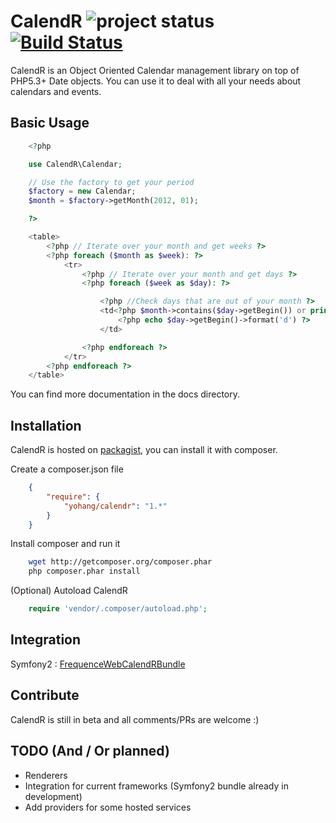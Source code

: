 # CalendR ![project status](http://stillmaintained.com/frequence-web/CalendR.png) [![Build Status](https://secure.travis-ci.org/yohang/CalendR.png?branch=master)](http://travis-ci.org/yohang/CalendR) #

CalendR is an Object Oriented Calendar management library on top of PHP5.3+ Date objects.
You can use it to deal with all your needs about calendars and events.

Basic Usage
-----------

```php
    <?php

    use CalendR\Calendar;

    // Use the factory to get your period
    $factory = new Calendar;
    $month = $factory->getMonth(2012, 01);

    ?>

    <table>
        <?php // Iterate over your month and get weeks ?>
        <?php foreach ($month as $week): ?>
            <tr>
                <?php // Iterate over your month and get days ?>
                <?php foreach ($week as $day): ?>

                    <?php //Check days that are out of your month ?>
                    <td<?php $month->contains($day->getBegin()) or print ' style="color: grey;"' ?>>
                        <?php echo $day->getBegin()->format('d') ?>
                    </td>

                <?php endforeach ?>
            </tr>
        <?php endforeach ?>
    </table>

```

You can find more documentation in the docs directory.

Installation
------------

CalendR is hosted on [packagist](http://packagist.org), you can install it with composer.

Create a composer.json file

```json
    {
        "require": {
            "yohang/calendr": "1.*"
        }
    }
```

Install composer and run it

```sh
    wget http://getcomposer.org/composer.phar
    php composer.phar install
```

(Optional) Autoload CalendR

```php
    require 'vendor/.composer/autoload.php';
```

Integration
-----------

Symfony2 : [FrequenceWebCalendRBundle](https://github.com/frequence-web/FrequenceWebCalendRBundle)

Contribute
----------

CalendR is still in beta and all comments/PRs are welcome :)

TODO (And / Or planned)
-----------------------

 * Renderers
 * Integration for current frameworks (Symfony2 bundle already in development)
 * Add providers for some hosted services
